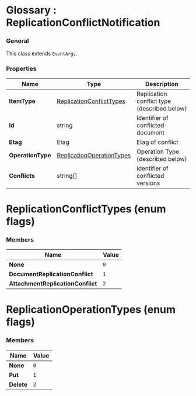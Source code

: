 ﻿# Glossary : ReplicationConflictNotification

### General

This class extends `EventArgs`.

### Properties

| Name | Type | Description |
| ------------- | ------------- | ----- |
| **ItemType** | [ReplicationConflictTypes](../glossary/replication-conflict-notification#replicationconflicttypes-enum-flags) | Replication conflict type (described below) |
| **Id** | string | Identifier of conflicted document |
| **Etag** | Etag | Etag of conflict |
| **OperationType** | [ReplicationOperationTypes](../glossary/replication-conflict-notification#replicationoperationtypes-enum-flags) | Operation Type (described below) |
| **Conflicts** | string[] | Identifier of conflicted versions |

# ReplicationConflictTypes (enum flags)

### Members

| Name | Value |
| ---- | ----- |
| **None** | `0` |
| **DocumentReplicationConflict** | `1` |
| **AttachmentReplicationConflict** | `2` |

# ReplicationOperationTypes (enum flags)

### Members

| Name | Value |
| ---- | ----- |
| **None** | `0` |
| **Put** | `1` |
| **Delete** | `2` |
